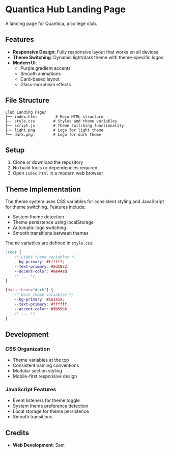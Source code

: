 # Quantica Hub Landing Page

A landing page for Quantica, a college club.

## Features

- **Responsive Design**: Fully responsive layout that works on all devices
- **Theme Switching**: Dynamic light/dark theme with theme-specific logos
- **Modern UI**: 
  - Purple gradient accents
  - Smooth animations
  - Card-based layout
  - Glass-morphism effects

## File Structure

```
Club Landing Page/
├── index.html        # Main HTML structure
├── style.css        # Styles and theme variables
├── script.js        # Theme switching functionality
├── light.png        # Logo for light theme
└── dark.png         # Logo for dark theme
```

## Setup

1. Clone or download the repository
2. No build tools or dependencies required
3. Open `index.html` in a modern web browser

## Theme Implementation

The theme system uses CSS variables for consistent styling and JavaScript for theme switching. Features include:

- System theme detection
- Theme persistence using localStorage
- Automatic logo switching
- Smooth transitions between themes

Theme variables are defined in `style.css`:
```css
:root {
    /* Light theme variables */
    --bg-primary: #ffffff;
    --text-primary: #2d1832;
    --accent-color: #8e44ad;
    /* ... */
}

[data-theme="dark"] {
    /* Dark theme variables */
    --bg-primary: #1a1a1a;
    --text-primary: #ffffff;
    --accent-color: #9b59b6;
    /* ... */
}
```

## Development

### CSS Organization
- Theme variables at the top
- Consistent naming conventions
- Modular section styling
- Mobile-first responsive design

### JavaScript Features
- Event listeners for theme toggle
- System theme preference detection
- Local storage for theme persistence
- Smooth transitions

## Credits

- **Web Development**: Sam
